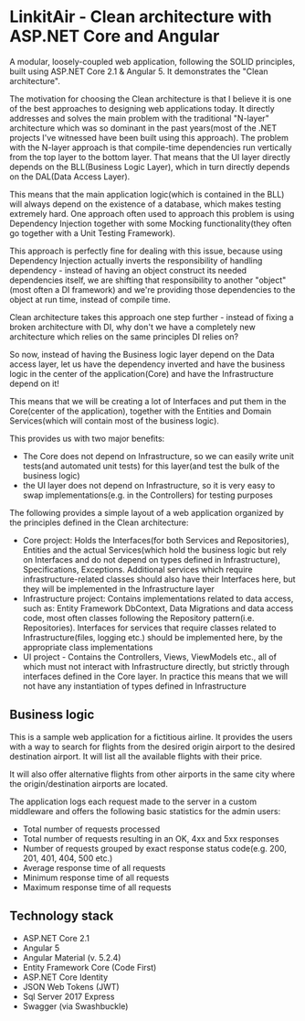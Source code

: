 # LinkitAir - Clean architecture with ASP.NET Core and Angular

A modular, loosely-coupled web application, following the SOLID principles, built using ASP.NET Core 2.1 & Angular 5. It demonstrates the "Clean architecture".

The motivation for choosing the Clean architecture is that I believe it is one of the best approaches to designing web applications today. It directly addresses and solves the main problem with the traditional "N-layer" architecture which was so dominant in the past years(most of the .NET projects I've witnessed have been built using this approach). The problem with the N-layer approach is that compile-time dependencies run vertically from the top layer to the bottom layer. That means that the UI layer directly depends on the BLL(Business Logic Layer), which in turn directly depends on the DAL(Data Access Layer).

This means that the main application logic(which is contained in the BLL) will always depend on the existence of a database, which makes testing extremely hard. One approach often used to approach this problem is using Dependency Injection together with some Mocking functionality(they often go together with a Unit Testing Framework). 

This approach is perfectly fine for dealing with this issue, because using Dependency Injection actually inverts the responsibility of handling dependency - instead of having an object construct its needed dependencies itself, we are shifting that responsibility to another "object"(most often a DI framework) and we're providing those dependencies to the object at run time, instead of compile time. 

Clean architecture takes this approach one step further - instead of fixing a broken architecture with DI, why don't we have a completely new architecture which relies on the same principles DI relies on? 

So now, instead of having the Business logic layer depend on the Data access layer, let us have the dependency inverted and have the business logic in the center of the application(Core) and have the Infrastructure depend on it! 

This means that we will be creating a lot of Interfaces and put them in the Core(center of the application), together with the Entities and Domain Services(which will contain most of the business logic).

This provides us with two major benefits:

* The Core does not depend on Infrastructure, so we can easily write unit tests(and automated unit tests) for this layer(and test the bulk of the business logic)
* the UI layer does not depend on Infrastructure, so it is very easy to swap implementations(e.g. in the Controllers) for testing purposes

The following provides a simple layout of a web application organized by the principles defined in the Clean architecture:

* Core project: Holds the Interfaces(for both Services and Repositories), Entities and the actual Services(which hold the business logic but rely on Interfaces and do not depend on types defined in Infrastructure), Specifications, Exceptions. Additional services which require infrastructure-related classes should also have their Interfaces here, but they will be implemented in the Infrastructure layer
* Infrastructure project: Contains implementations related to data access, such as: Entity Framework DbContext, Data Migrations and data access code, most often classes following the Repository pattern(i.e. Repositories). Interfaces for services that require classes related to Infrastructure(files, logging etc.) should be implemented here, by the appropriate class implementations
* UI project - Contains the Controllers, Views, ViewModels etc., all of which must not interact with Infrastructure directly, but strictly through interfaces defined in the Core layer. In practice this means that we will not have any instantiation of types defined in Infrastructure

## Business logic

This is a sample web application for a fictitious airline. It provides the users with a way to search for flights from the desired origin airport to the desired destination airport. It will list all the available flights with their price.

It will also offer alternative flights from other airports in the same city where the origin/destination airports are located.

The application logs each request made to the server in a custom middleware and offers the following basic statistics for the admin users:

* Total number of requests processed
* Total number of requests resulting in an OK, 4xx and 5xx responses
* Number of requests grouped by exact response status code(e.g. 200, 201, 401, 404, 500 etc.)
* Average response time of all requests 
* Minimum response time of all requests
* Maximum response time of all requests

## Technology stack

* ASP.NET Core 2.1
* Angular 5
* Angular Material (v. 5.2.4)
* Entity Framework Core (Code First)
* ASP.NET Core Identity
* JSON Web Tokens (JWT)
* Sql Server 2017 Express
* Swagger (via Swashbuckle)
